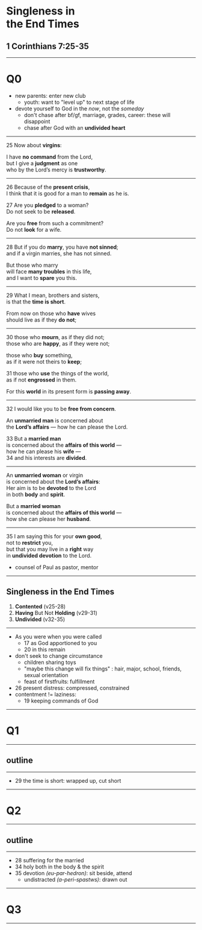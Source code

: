 <!-- .slide: data-background-image="https://sermons.seanho.com/img/bg/unsplash-ywtbSuCSjhM-sunbeam-valley.jpg" -->
# Singleness in <br/> the End Times
## 1 Corinthians 7:25-35

---
<!-- .slide: class="Q" data-background="white" -->
# Q0

>>>
* new parents: enter new club
	* youth: want to "level up" to next stage of life
* devote yourself to God in the *now*, not the *someday*
	* don't chase after bf/gf, marriage, grades, career: these will disappoint
	* chase after God with an **undivided heart**

---
<span class="ref">25</span>
Now about **virgins**:

I have **no command** from the Lord, <br/>
but I give a **judgment** as one <br/>
who by the Lord’s mercy is **trustworthy**.

---
<span class="ref">26</span>
Because of the **present crisis**, <br/>
I think that it is good for a man to **remain** as he is.

<span class="ref">27</span>
Are you **pledged** to a woman? <br/>
Do not seek to be **released**.

Are you **free** from such a commitment? <br/>
Do not **look** for a wife.

---
<span class="ref">28</span>
But if you do **marry**, you have **not sinned**; <br/>
and if a virgin marries, she has not sinned.

But those who marry  <br/>
will face **many troubles** in this life, <br/>
and I want to **spare** you this.

---
<span class="ref">29</span>
What I mean, brothers and sisters, <br/>
is that the **time is short**.

From now on those who **have** wives <br/>
should live as if they **do not**;

---
<span class="ref">30</span>
those who **mourn**, as if they did not; <br/>
those who are **happy**, as if they were not;

those who **buy** something, <br/>
as if it were not theirs to **keep**;

<span class="ref">31</span>
those who **use** the things of the world, <br/>
as if not **engrossed** in them.

For this **world** in its present form is **passing away**.

---
<span class="ref">32</span>
I would like you to be **free from concern**.

An **unmarried man** is concerned about <br/>
the **Lord’s affairs** — how he can please the Lord.

<span class="ref">33</span>
But a **married man** <br/>
is concerned about the **affairs of this world** — <br/>
how he can please his **wife** — <br/>
<span class="ref">34</span>
and his interests are **divided**.

---
An **unmarried woman** or virgin <br/>
is concerned about the **Lord’s affairs**: <br/>
Her aim is to be **devoted** to the Lord <br/>
in both **body** and **spirit**.

But a **married woman** <br/>
is concerned about the **affairs of this world** — <br/>
how she can please her **husband**.

---
<span class="ref">35</span>
I am saying this for your **own good**, <br/>
not to **restrict** you, <br/>
but that you may live in a **right** way <br/>
in **undivided devotion** to the Lord.

>>>
* counsel of Paul as pastor, mentor

---
## Singleness in the End Times
1. **Contented** <span class="ref">(v25-28)</span>
1. **Having** But Not **Holding** <span class="ref">(v29-31)</span>
1. **Undivided** <span class="ref">(v32-35)</span>

---

>>>
* As you were when you were called 
	* 17 as God apportioned to you 
	* 20 in this remain 
* don't seek to change circumstance 
	* children sharing toys
	* "maybe this change will fix things" : hair, major, school, friends, sexual orientation
	* feast of firstfruits: fulfillment 
* 26 present distress: compressed, constrained
* contentment != laziness:
	* 19 keeping commands of God

---
<!-- .slide: class="Q" data-background="white" -->
# Q1

---
## outline

---

>>>
* 29 the time is short: wrapped up, cut short 

---
<!-- .slide: class="Q" data-background="white" -->
# Q2

---
## outline

---

>>>
* 28 suffering for the married 
* 34 holy both in the body & the spirit 
* 35 devotion *(eu-par-hedron)*: sit beside, attend
	* undistracted *(a-peri-spastws)*: drawn out

---
<!-- .slide: class="Q" data-background="white" -->
# Q3

---
<!-- .slide: data-background-image="https://sermons.seanho.com/img/bg/unsplash-ywtbSuCSjhM-sunbeam-valley.jpg" class="empty" -->
